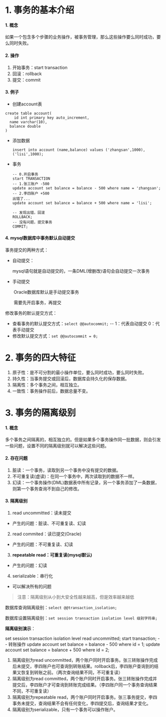 # 1. 事务的基本介绍

#### 1. **概念**

如果一个包含多个步骤的业务操作，被事务管理，那么这些操作要么同时成功，要么同时失败。

#### 2. 操作

1.  开始事务：start transaction
2.  回滚：rollback
3.  提交：commit

#### 3. 例子

* 创建account表

```mysql
create table account(
	id int primary key auto_increment,
  name varchar(10),
  balance double
)
```

* 添加数据

  ```mysql
  insert into account (name,balance) values ('zhangsan',1000),('lisi',1000);
  ```

* 事务

  ```mysql
  -- 0.开启事务
  start TRANSACTION
  -- 1.张三账户 -500
  update account set balance = balance - 500 where name = 'zhangsan';
  -- 2.李四账户 +500
  出错了...
  update account set balance = balance + 500 where name = 'lisi';
  
  -- 发现出错，回滚
  ROLLBACK;
  -- 没有问题，提交事务
  COMMIT;
  ```

#### 4. mysql数据库中事务默认自动提交

事务提交的两种方式：

* 自动提交：

  ​	mysql语句就是自动提交的，一条DML(增删改)语句会自动提交一次事务

* 手动提交

  ​	Oracle数据库默认是手动提交事务

  ​	需要先开启事务，再提交

修改事务的默认提交方式：

* 查看事务的默认提交方式：`select @@autocommit;`  -- 1：代表自动提交   0：代表手动提交
* 修改默认提交方式：`set @@autocommit = 0;`

# 2. 事务的四大特征

1.  原子性：是不可分割的最小操作单位，要么同时成功，要么同时失败。
2.  持久性：当事务提交或回滚后，数据库会持久化的保存数据。
3.  隔离性：多个事务之间，相互独立。
4.  一致性：事务操作前后，数据总量不变。

# 3. 事务的隔离级别

#### 1. 概念

多个事务之间隔离的，相互独立的。但是如果多个事务操作同一批数据，则会引发一些问题，设置不同的隔离级别就可以解决这些问题。

#### 2. 存在问题

1.  脏读：一个事务，读取到另一个事务中没有提交的数据。
2.  不可重复读(虚读)：在同一个事务中，两次读取到的数据不一样。
3.  幻读：一个事务操作(DML)数据表中所有记录，另一个事务添加了一条数据，则第一个事务查询不到自己的修改。

#### 3. 隔离级别

1.  read uncommitted：读未提交
   * 产生的问题：脏读、不可重复读、幻读
2.  read commited：读已提交(Oracle)
   * 产生的问题：不可重复读、幻读
3.  **repeatable read：可重复读(mysql默认)**
   * 产生的问题：幻读
4.  serializable：串行化
   * 可以解决所有的问题

> 注意：隔离级别从小到大安全性越来越高，但是效率越来越低

数据库查询隔离级别：`select @@transaction_isolation;`

数据库设置隔离级别：`set session transaction isolation level 级别字符串;`

**隔离级别演示**：

set session transaction isolation level read uncommitted;
start transaction;
-- 转账操作
update account set balance = balance - 500 where id = 1;
update account set balance = balance + 500 where id = 2;

1.  隔离级别为read uncommitted，两个账户同时开启事务。张三转账操作完成后未提交，李四账户也可查询到转账结果。rollback后，李四账户查询到的结果又恢复到转账之前。（两次查询结果不同，不可重复读）
2.  隔离级别为read committed，两个账户同时开启事务。张三转账操作完成并提交后，李四账户才可查询到转账完成结果。（李四账户同一个事务查询结果不同，不可重复读）
3.  隔离级别为repeatable read，两个账户同时开启事务。张三事务提交，李四事务未提交，查询结果不会有任何变化，李四提交后，查询结果才变化。
4.  隔离级别为serializable，只有一个事务可以操作账户。